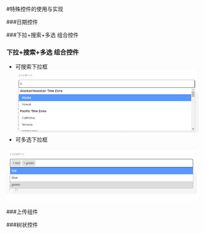 \#特殊控件的使用与实现

\#\#\#日期控件

\#\#\#下拉+搜索+多选 组合控件

### 下拉+搜索+多选 组合控件

* 可搜索下拉框![](/assets/import2.png)
* 可多选下拉框

![](/assets/import3.png)

\#\#\#上传组件

\#\#\#树状控件

